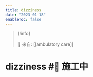 ```yaml
---
title: dizziness
date: "2023-01-18"
enableToc: false
---
```


> [!info]
>
> 🌱 來自: [[ambulatory care]]

# dizziness #🚧 施工中


